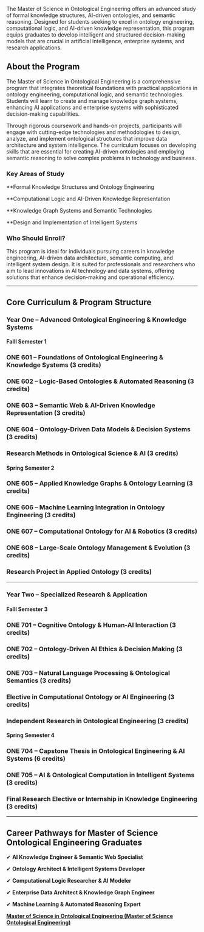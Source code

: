 The Master of Science in Ontological Engineering offers an advanced study of formal knowledge structures, AI-driven ontologies, and semantic reasoning. Designed for students seeking to excel in ontology engineering, computational logic, and AI-driven knowledge representation, this program equips graduates to develop intelligent and structured decision-making models that are crucial in artificial intelligence, enterprise systems, and research applications.

## **About the Program**

The Master of Science in Ontological Engineering is a comprehensive program that integrates theoretical foundations with practical applications in ontology engineering, computational logic, and semantic technologies. Students will learn to create and manage knowledge graph systems, enhancing AI applications and enterprise systems with sophisticated decision-making capabilities.

Through rigorous coursework and hands-on projects, participants will engage with cutting-edge technologies and methodologies to design, analyze, and implement ontological structures that improve data architecture and system intelligence. The curriculum focuses on developing skills that are essential for creating AI-driven ontologies and employing semantic reasoning to solve complex problems in technology and business.

### **Key Areas of Study**

**Formal Knowledge Structures and Ontology Engineering

**Computational Logic and AI-Driven Knowledge Representation

**Knowledge Graph Systems and Semantic Technologies

**Design and Implementation of Intelligent Systems

### **Who Should Enroll?**

This program is ideal for individuals pursuing careers in knowledge engineering, AI-driven data architecture, semantic computing, and intelligent system design. It is suited for professionals and researchers who aim to lead innovations in AI technology and data systems, offering solutions that enhance decision-making and operational efficiency.

---

## **Core Curriculum & Program Structure**

### **Year One – Advanced Ontological Engineering & Knowledge Systems**

#### **Falll Semester 1**

### **ONE 601** – Foundations of Ontological Engineering & Knowledge Systems (3 credits)

### **ONE 602** – Logic-Based Ontologies & Automated Reasoning (3 credits)

### **ONE 603** – Semantic Web & AI-Driven Knowledge Representation (3 credits)

### **ONE 604** – Ontology-Driven Data Models & Decision Systems (3 credits)

### **Research Methods in Ontological Science & AI (3 credits)**

#### **Spring Semester 2**

### **ONE 605** – Applied Knowledge Graphs & Ontology Learning (3 credits)

### **ONE 606** – Machine Learning Integration in Ontology Engineering (3 credits)

### **ONE 607** – Computational Ontology for AI & Robotics (3 credits)

### **ONE 608** – Large-Scale Ontology Management & Evolution (3 credits)

### **Research Project in Applied Ontology (3 credits)**

---

### **Year Two – Specialized Research & Application**

#### **Falll Semester 3**

### **ONE 701** – Cognitive Ontology & Human-AI Interaction (3 credits)

### **ONE 702** – Ontology-Driven AI Ethics & Decision Making (3 credits)

### **ONE 703** – Natural Language Processing & Ontological Semantics (3 credits)

### Elective in Computational Ontology or AI Engineering (3 credits)

### Independent Research in Ontological Engineering (3 credits)

#### **Spring Semester 4**

### **ONE 704** – Capstone Thesis in Ontological Engineering & AI Systems (6 credits)

### **ONE 705** – AI & Ontological Computation in Intelligent Systems (3 credits)

### Final Research Elective or Internship in Knowledge Engineering (3 credits)

---

## **Career Pathways for Master of Science Ontological Engineering Graduates**

✔ **AI Knowledge Engineer & Semantic Web Specialist**

✔ **Ontology Architect & Intelligent Systems Developer**

✔ **Computational Logic Researcher & AI Modeler**

✔ **Enterprise Data Architect & Knowledge Graph Engineer**

✔ **Machine Learning & Automated Reasoning Expert**

[**Master of Science in Ontological Engineering (Master of Science Ontological Engineering)**](https://www.notion.so/Master-of-Science-in-Ontological-Engineering-M-Sc-Ontological-Engineering-1952c2ffeee280dcbd7ff7ef38950a98?pvs=21)
